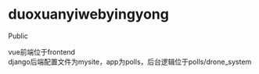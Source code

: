 # duoxuanyiwebyingyong
Public


vue前端位于frontend  
django后端配置文件为mysite，app为polls，后台逻辑位于polls/drone_system

